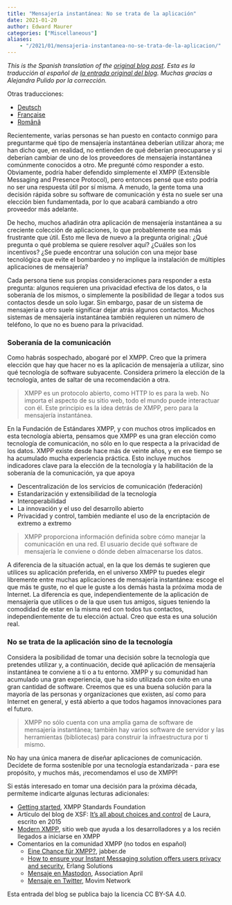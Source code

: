 ```yaml
---
title: "Mensajería instantánea: No se trata de la aplicación"
date: 2021-01-20
author: Edward Maurer
categories: ["Miscellaneous"]
aliases:
    - "/2021/01/mensajeria-instantanea-no-se-trata-de-la-aplicacion/"
---
```


_This is the Spanish translation of the [original blog post](https://xmpp.org/2021/01/instant-messaging-its-not-about-the-app/)._
_Esta es la traducción al español de [la entrada original del blog](https://xmpp.org/2021/01/instant-messaging-its-not-about-the-app/)._
_Muchas gracias a Alejandra Pulido por la corrección._

Otras traducciones:

- [Deutsch](https://xmpp.org/2021/01/instant-messaging-es-geht-nicht-um-die-app/)
- [Française](https://xmpp.org/2021/01/messagerie-instantanee-il-ne-sagit-pas-de-lapplication/)
- [Română](https://xmpp.org/2021/01/mesagerie-instantanee-nu-este-vorba-despre-aplicatie/)

Recientemente, varias personas se han puesto en contacto conmigo para preguntarme qué tipo de mensajería instantánea deberían utilizar ahora; me han dicho que, en realidad, no entienden de qué deberían preocuparse y si deberían cambiar de uno de los proveedores de mensajería instantánea comúnmente conocidos a otro. 
Me pregunté cómo responder a esto. Obviamente, podría haber defendido simplemente el XMPP (Extensible Messaging and Presence Protocol), pero entonces pensé que esto podría no ser una respuesta útil por sí misma. A menudo, la gente toma una decisión rápida sobre su software de comunicación y ésta no suele ser una elección bien fundamentada, por lo que acabará cambiando a otro proveedor más adelante.

De hecho, muchos añadirán otra aplicación de mensajería instantánea a su creciente colección de aplicaciones, lo que probablemente sea más frustrante que útil. Esto me lleva de nuevo a la pregunta original: ¿Qué pregunta o qué problema se quiere resolver aquí? ¿Cuáles son los incentivos? ¿Se puede encontrar una solución con una mejor base tecnológica que evite el bombardeo y no implique la instalación de múltiples aplicaciones de mensajería?

Cada persona tiene sus propias consideraciones para responder a esta pregunta: algunos requieren una privacidad efectiva de los datos, o la soberanía de los mismos, o simplemente la posibilidad de llegar a todos sus contactos desde un solo lugar. Sin embargo, pasar de un sistema de mensajería a otro suele significar dejar atrás algunos contactos. Muchos sistemas de mensajería instantánea también requieren un número de teléfono, lo que no es bueno para la privacidad.

### Soberanía de la comunicación

Como habrás sospechado, abogaré por el XMPP. Creo que la primera elección que hay que hacer no es la aplicación de mensajería a utilizar, sino qué tecnología de software subyacente. Considera primero la elección de la tecnología, antes de saltar de una recomendación a otra.

> XMPP es un protocolo abierto, como HTTP lo es para la web. No importa el aspecto de su sitio web, todo el mundo puede interactuar con él. Este principio es la idea detrás de XMPP, pero para la mensajería instantánea.

En la Fundación de Estándares XMPP, y con muchos otros implicados en esta tecnología abierta, pensamos que XMPP es una gran elección como tecnología de comunicación, no sólo en lo que respecta a la privacidad de los datos. XMPP existe desde hace más de veinte años, y en ese tiempo se ha acumulado mucha experiencia práctica. Esto incluye muchos indicadores clave para la elección de la tecnología y la habilitación de la soberanía de la comunicación, ya que apoya

- Descentralización de los servicios de comunicación (federación)
- Estandarización y extensibilidad de la tecnología
- Interoperabilidad
- La innovación y el uso del desarrollo abierto
- Privacidad y control, también mediante el uso de la encriptación de extremo a extremo

> XMPP proporciona información definida sobre cómo manejar la comunicación en una red. El usuario decide qué software de mensajería le conviene o dónde deben almacenarse los datos.

A diferencia de la situación actual, en la que los demás te sugieren que utilices su aplicación preferida, en el universo XMPP tu puedes elegir libremente entre muchas aplicaciones de mensajería instantánea: escoge el que más te guste, no el que le guste a los demás hasta la próxima moda de Internet. La diferencia es que, independientemente de la aplicación de mensajería que utilices o de la que usen tus amigos, sigues teniendo la comodidad de estar en la misma red con todos tus contactos, independientemente de tu elección actual. Creo que esta es una solución real.

### No se trata de la aplicación sino de la tecnología

Considera la posibilidad de tomar una decisión sobre la tecnología que pretendes utilizar y, a continuación, decide qué aplicación de mensajería instantánea te conviene a ti o a tu entorno. XMPP y su comunidad han acumulado una gran experiencia, que ha sido utilizada con éxito en una gran cantidad de software. Creemos que es una buena solución para la mayoría de las personas y organizaciones que existen, así como para Internet en general, y está abierto a que todos hagamos innovaciones para el futuro.

> XMPP no sólo cuenta con una amplia gama de software de mensajería instantánea; también hay varios software de servidor y las herramientas (bibliotecas) para construir la infraestructura por ti mismo.

No hay una única manera de diseñar aplicaciones de comunicación. Decídete de forma sostenible por una tecnología estandarizada - para ese propósito, y muchos más, ¡recomendamos el uso de XMPP!

Si estás interesado en tomar una decisión para la próxima década, permíteme indicarte algunas lecturas adicionales:

- [Getting started](https://xmpp.org/getting-started/), XMPP Standards Foundation
- Artículo del blog de XSF: [It’s all about choices and control](https://xmpp.org/2015/01/its-all-about-choices-and-control/) de Laura, escrito en 2015
- [Modern XMPP](https://docs.modernxmpp.org/), sitio web que ayuda a los desarrolladores y a los recién llegados a iniciarse en XMPP
- Comentarios en la comunidad XMPP (no todos en español)
    - [Eine Chance für XMPP?](https://www.jabber.de/eine-chance-fuer-xmpp/), jabber.de
    - [How to ensure your Instant Messaging solution offers users privacy and security](https://www.erlang-solutions.com/blog/how-to-ensure-your-instant-messaging-solution-offers-users-privacy-and-security.html), Erlang Solutions
    - [Mensaje en Mastodon](https://pouet.april.org/@aprilorg/105520799332659637), Association April
    - [Mensaje en Twitter](https://twitter.com/MovimNetwork/status/1351138046029279239), Movim Network

Esta entrada del blog se publica bajo la licencia CC BY-SA 4.0.
